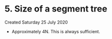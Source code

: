 # 5. Size of a segment tree
Created Saturday 25 July 2020


* Approximately 4N. This is always sufficient.


